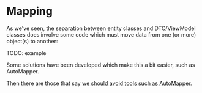 # Mapping

As we've seen, the separation between entity classes and DTO/ViewModel classes does involve some code which must move data
from one (or more) object(s) to another:

TODO: example

Some solutions have been developed which make this a bit easier, such as AutoMapper.

Then there are those that say [we should avoid tools such as AutoMapper](http://www.uglybugger.org/software/post/friends_dont_let_friends_use_automapper).
